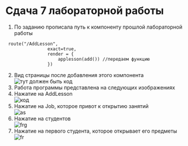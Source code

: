 # Сдача 7 лабораторной работы
1. По заданию прописала путь к компоненту прошлой лабораторной работы

```
 route("/AddLesson",
                exact=true,
                render = {
                    applesson(add()) //передаем функцию
                })
```
2. Вид страницы после добавления этого компонента <br>
![тут должен быть код](https://sun4-11.userapi.com/l4GRc4lrLs0PQWyIAnWFMarIBt8vzQLplOQTCg/1P83LjerDf8.jpg)
3. Работа программы представлена на следующих изображениях <br>
  1. Нажатие на AddLesson <br>
![код](https://sun4-10.userapi.com/q312LJ61qN3firJOISugq-fQztCgFvJLPC2xcA/SH7X0Ck6rKo.jpg)
  2. Нажатие на Job, которое привот к открытию занятий <br>
![as](https://sun4-12.userapi.com/6yUuFn8iXQ57rujsepMY5H4gSLUpOk78HuSYOA/8Er-OgDhlVw.jpg)
  3. Нажатие на студентов <br>
![frg](https://sun4-11.userapi.com/VCZhliI0-FjrGyFbmAly4CeuwhwRXZY4rtPtrw/dxaqVvReLdw.jpg)
  4. Нажатие на первого студента, которое открывает его предметы <br>
![fr](https://sun4-16.userapi.com/9dVLdF6v2jIzzyA3Ssqtc4s0p_nK3V-HyhPptQ/ei4HZI0Og48.jpg)
